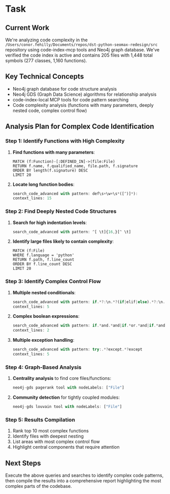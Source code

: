 # Task

## Current Work

We're analyzing code complexity in the `/Users/conor.fehilly/Documents/repos/dst-python-seomax-redesign/src` repository using code-index-mcp tools and Neo4j graph database. We've verified the code index is active and contains 205 files with 1,448 total symbols (277 classes, 1,160 functions).

## Key Technical Concepts

- Neo4j graph database for code structure analysis
- Neo4j GDS (Graph Data Science) algorithms for relationship analysis
- code-index-local MCP tools for code pattern searching
- Code complexity analysis (functions with many parameters, deeply nested code, complex control flow)

## Analysis Plan for Complex Code Identification

### Step 1: Identify Functions with High Complexity

1. __Find functions with many parameters__:

   ```cypher
   MATCH (f:Function)-[:DEFINED_IN]->(file:File)
   RETURN f.name, f.qualified_name, file.path, f.signature
   ORDER BY length(f.signature) DESC
   LIMIT 20
   ```

2. __Locate long function bodies__:

   ```javascript
   search_code_advanced with pattern: def\s+\w+\s*([^)]*):
   context_lines: 15
   ```

### Step 2: Find Deeply Nested Code Structures

1. __Search for high indentation levels__:

   ```javascript
   search_code_advanced with pattern: ^[ \t]{16,}[^ \t]
   ```

2. __Identify large files likely to contain complexity__:

   ```cypher
   MATCH (f:File) 
   WHERE f.language = 'python'
   RETURN f.path, f.line_count 
   ORDER BY f.line_count DESC 
   LIMIT 20
   ```

### Step 3: Identify Complex Control Flow

1. __Multiple nested conditionals__:

   ```javascript
   search_code_advanced with pattern: if.*?:\n.*?(if|elif|else).*?:\n.*?(if|elif|else)
   context_lines: 5
   ```

2. __Complex boolean expressions__:

   ```javascript
   search_code_advanced with pattern: if.*and.*and|if.*or.*and|if.*and.*or
   context_lines: 2
   ```

3. __Multiple exception handling__:

   ```javascript
   search_code_advanced with pattern: try:.*?except.*?except
   context_lines: 5
   ```

### Step 4: Graph-Based Analysis

1. __Centrality analysis__ to find core files/functions:

   ```javascript
   neo4j-gds pagerank tool with nodeLabels: ["File"]
   ```

2. __Community detection__ for tightly coupled modules:

   ```javascript
   neo4j-gds louvain tool with nodeLabels: ["File"]
   ```

### Step 5: Results Compilation

1. Rank top 10 most complex functions
2. Identify files with deepest nesting
3. List areas with most complex control flow
4. Highlight central components that require attention

## Next Steps

Execute the above queries and searches to identify complex code patterns, then compile the results into a comprehensive report highlighting the most complex parts of the codebase.
